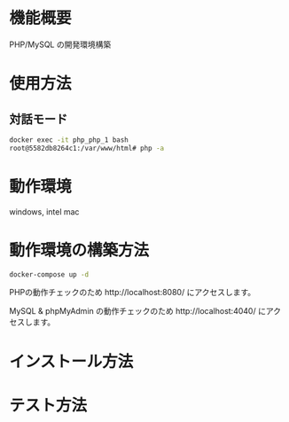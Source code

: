 # 機能概要
PHP/MySQL の開発環境構築
# 使用方法

## 対話モード
```zsh
docker exec -it php_php_1 bash
root@5582db8264c1:/var/www/html# php -a
```
# 動作環境
windows, intel mac
# 動作環境の構築方法
```zsh
docker-compose up -d
```

PHPの動作チェックのため http://localhost:8080/ にアクセスします。

MySQL & phpMyAdmin の動作チェックのため http://localhost:4040/ にアクセスします。

# インストール方法
# テスト方法
